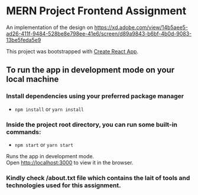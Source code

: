# MERN Project Frontend Assignment

An implementation of the design on https://xd.adobe.com/view/14b5aee5-ad26-411f-9484-528be8e798ee-41e6/screen/d89a9843-b6bf-4b0d-9083-13be5feda5e9

This project was bootstrapped with
[Create React App](https://github.com/facebook/create-react-app).

## To run the app in development mode on your local machine

### Install dependencies using your preferred package manager

- `npm install` or `yarn install`

### Inside the project root directory, you can run some built-in commands:

- `npm start` or `yarn start`

Runs the app in development mode.<br> Open
[http://localhost:3000](http://localhost:3000) to view it in the browser.

### Kindly check /about.txt file which contains the lait of tools and technologies used for this assignment.


